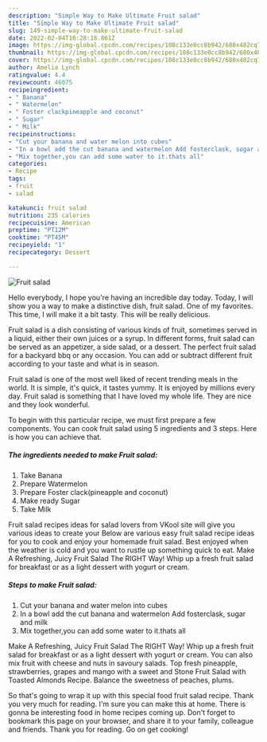 ```yaml
---
description: "Simple Way to Make Ultimate Fruit salad"
title: "Simple Way to Make Ultimate Fruit salad"
slug: 149-simple-way-to-make-ultimate-fruit-salad
date: 2022-02-04T10:28:18.861Z
image: https://img-global.cpcdn.com/recipes/108c133e0cc8b942/680x482cq70/fruit-salad-recipe-main-photo.jpg
thumbnail: https://img-global.cpcdn.com/recipes/108c133e0cc8b942/680x482cq70/fruit-salad-recipe-main-photo.jpg
cover: https://img-global.cpcdn.com/recipes/108c133e0cc8b942/680x482cq70/fruit-salad-recipe-main-photo.jpg
author: Amelia Lynch
ratingvalue: 4.4
reviewcount: 46075
recipeingredient:
- " Banana"
- " Watermelon"
- " Foster clackpineapple and coconut"
- " Sugar"
- " Milk"
recipeinstructions:
- "Cut your banana and water melon into cubes"
- "In a bowl add the cut banana and watermelon Add fosterclask, sugar and milk"
- "Mix together,you can add some water to it.thats all"
categories:
- Recipe
tags:
- fruit
- salad

katakunci: fruit salad 
nutrition: 235 calories
recipecuisine: American
preptime: "PT12M"
cooktime: "PT45M"
recipeyield: "1"
recipecategory: Dessert

---
```



![Fruit salad](https://img-global.cpcdn.com/recipes/108c133e0cc8b942/680x482cq70/fruit-salad-recipe-main-photo.jpg)

Hello everybody, I hope you're having an incredible day today. Today, I will show you a way to make a distinctive dish, fruit salad. One of my favorites. This time, I will make it a bit tasty. This will be really delicious.

Fruit salad is a dish consisting of various kinds of fruit, sometimes served in a liquid, either their own juices or a syrup. In different forms, fruit salad can be served as an appetizer, a side salad, or a dessert. The perfect fruit salad for a backyard bbq or any occasion. You can add or subtract different fruit according to your taste and what is in season.

Fruit salad is one of the most well liked of recent trending meals in the world. It is simple, it's quick, it tastes yummy. It is enjoyed by millions every day. Fruit salad is something that I have loved my whole life. They are nice and they look wonderful.


To begin with this particular recipe, we must first prepare a few components. You can cook fruit salad using 5 ingredients and 3 steps. Here is how you can achieve that.

<!--inarticleads1-->

##### The ingredients needed to make Fruit salad:

1. Take  Banana
1. Prepare  Watermelon
1. Prepare  Foster clack(pineapple and coconut)
1. Make ready  Sugar
1. Take  Milk


Fruit salad recipes ideas for salad lovers from VKool site will give you various ideas to create your Below are various easy fruit salad recipe ideas for you to cook and enjoy your homemade fruit salad. Best enjoyed when the weather is cold and you want to rustle up something quick to eat. Make A Refreshing, Juicy Fruit Salad The RIGHT Way! Whip up a fresh fruit salad for breakfast or as a light dessert with yogurt or cream. 

<!--inarticleads2-->

##### Steps to make Fruit salad:

1. Cut your banana and water melon into cubes
1. In a bowl add the cut banana and watermelon Add fosterclask, sugar and milk
1. Mix together,you can add some water to it.thats all


Make A Refreshing, Juicy Fruit Salad The RIGHT Way! Whip up a fresh fruit salad for breakfast or as a light dessert with yogurt or cream. You can also mix fruit with cheese and nuts in savoury salads. Top fresh pineapple, strawberries, grapes and mango with a sweet and Stone Fruit Salad with Toasted Almonds Recipe. Balance the sweetness of peaches, plums. 

So that's going to wrap it up with this special food fruit salad recipe. Thank you very much for reading. I'm sure you can make this at home. There is gonna be interesting food in home recipes coming up. Don't forget to bookmark this page on your browser, and share it to your family, colleague and friends. Thank you for reading. Go on get cooking!
